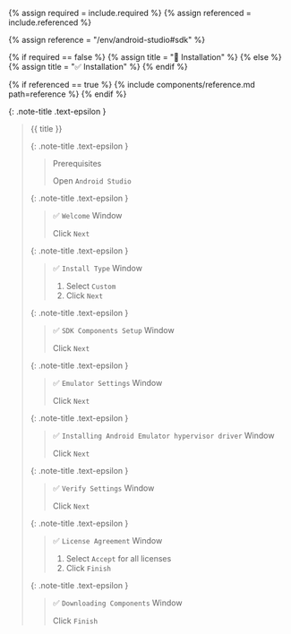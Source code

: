 <!-- LOCATION -->
<!-- _includes/components/android-studio/ -->

<!-- INCLUDE -->
<!-- components/android-studio/sdk.md -->

<!-- VARIABLES -->
<!-- required:      [true, false], default to true -->
<!-- referenced:    [true, false], default to false -->


<!-- READ VARIABLES -->
{% assign required   = include.required %}
{% assign referenced = include.referenced %}


<!-- ASSIGN CONSTANTS -->
{% assign reference = "/env/android-studio#sdk" %}


<!-- DECIDE TO DISPLAY THE NECESSITY OF THE INSTALLATION -->
{% if required == false %}
    {% assign title = "🔲 Installation" %}
{% else %}
    {% assign title = "✅ Installation" %}
{% endif %}


<!-- DECIDE TO DISPLAY THE LINK OF THIS COMPONENT -->
{% if referenced == true %}
{% include components/reference.md path=reference %}
{% endif %}


<!-- MAIN CONTENT -->

{: .note-title .text-epsilon }
> {{ title }}
> 
> {: .note-title .text-epsilon }
>> Prerequisites
>>
>> Open `Android Studio`
>
> {: .note-title .text-epsilon }
>> ✅ `Welcome` Window
>>
>> Click `Next`
>
> {: .note-title .text-epsilon }
>> ✅ `Install Type` Window
>>
>> 1. Select `Custom`
>> 2. Click `Next`
>
> {: .note-title .text-epsilon }
>> ✅ `SDK Components Setup` Window
>>
>> Click `Next`
>
> {: .note-title .text-epsilon }
>> ✅ `Emulator Settings` Window
>>
>> Click `Next`
>
>{: .note-title .text-epsilon }
>> ✅ `Installing Android Emulator hypervisor driver` Window
>>
>> Click `Next`
>
> {: .note-title .text-epsilon }
>> ✅ `Verify Settings` Window
>>
>> Click `Next`
>
> {: .note-title .text-epsilon }
>> ✅ `License Agreement` Window
>>
>> 1. Select `Accept` for all licenses
>> 2. Click `Finish`
>
> {: .note-title .text-epsilon }
>> ✅ `Downloading Components` Window
>>
>> Click `Finish`
